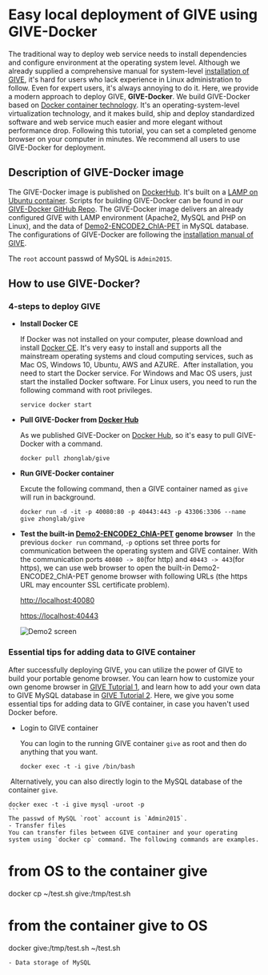 # Easy local deployment of GIVE using GIVE-Docker
The traditional way to deploy web service needs to install dependencies and configure environment at the operating system level. Although we already supplied a comprehensive manual for system-level [installation of GIVE](https://github.com/Zhong-Lab-UCSD/Genomic-Interactive-Visualization-Engine/blob/master/manuals/1-installation.md), it's hard for users who lack experience in Linux administration to follow. Even for expert users, it's always annoying to do it. 
Here, we provide a modern approach to deploy GIVE, **GIVE-Docker**. We build GIVE-Docker based on [Docker container technology](https://www.docker.com/what-container). It's an operating-system-level virtualization technology, and it makes build, ship and deploy standardized software and web service much easier and more elegant without performance drop. Following this tutorial, you can set a completed genome browser on your computer in minutes. We recommend all users to use GIVE-Docker for deployment. 

## Description of GIVE-Docker image
The GIVE-Docker image is published on [DockerHub](https://hub.docker.com/r/zhonglab/give/). It's built on a [LAMP on Ubuntu container](https://hub.docker.com/r/linode/lamp/). Scripts for building GIVE-Docker can be found in our [GIVE-Docker GitHub Repo](https://github.com/Zhong-Lab-UCSD/GIVE-Docker). 
The GIVE-Docker image delivers an already configured GIVE with LAMP environment (Apache2, MySQL and PHP on Linux), and the data of [Demo2-ENCODE2_ChIA-PET](https://github.com/Zhong-Lab-UCSD/Genomic-Interactive-Visualization-Engine/tree/master/gallery/Demo2-ENCODE2_ChIA-PET) in MySQL database. The configurations of GIVE-Docker are following the [installation manual of GIVE](https://github.com/Zhong-Lab-UCSD/Genomic-Interactive-Visualization-Engine/blob/master/manuals/1-installation.md).

The `root` account passwd of MySQL is `Admin2015`.

## How to use GIVE-Docker?
### 4-steps to deploy GIVE
- **Install Docker CE**
  
  If Docker was not installed on your computer, please download and install [Docker CE]( https://www.docker.com/community-edition ). It's very easy to install and supports all the mainstream operating systems and cloud computing services, such as Mac OS, Windows 10, Ubuntu, AWS and AZURE. 
  After installation, you need to start the Docker service. For Windows and Mac OS users, just start the installed Docker software. For Linux users, you need to run the following command with root privileges. 
  ```
  service docker start
  ```
   
- **Pull GIVE-Docker from [Docker Hub](https://hub.docker.com/r/zhonglab/give/)**

  As we published GIVE-Docker on [Docker Hub](https://hub.docker.com/r/zhonglab/give/), so it's easy to pull GIVE-Docker with a command.
  ```
  docker pull zhonglab/give
  ```

- **Run GIVE-Docker container**

  Excute the following command, then a GIVE container named as `give` will run in background. 
  ```
  docker run -d -it -p 40080:80 -p 40443:443 -p 43306:3306 --name give zhonglab/give
  ```

- **Test the built-in [Demo2-ENCODE2_ChIA-PET](https://github.com/Zhong-Lab-UCSD/Genomic-Interactive-Visualization-Engine/tree/master/gallery/Demo2-ENCODE2_ChIA-PET) genome browser**
  In the previous `docker run` command, `-p` options set three ports for communication between the operating system and GIVE container. With the communication ports `40080 -> 80`(for http) and `40443 -> 443`(for https), we can use web browser to open the built-in Demo2-ENCODE2_ChIA-PET genome browser with following URLs (the https URL may encounter SSL certificate problem).
  
  [http://localhost:40080](http://localhost:40080)
  
  [https://localhost:40443](https://localhost:40443)
  
  ![Demo2 screen](https://github.com/Zhong-Lab-UCSD/Genomic-Interactive-Visualization-Engine/blob/master/gallery/Demo2-ENCODE2_ChIA-PET/GIVE_demo2_chiapet.PNG)


### Essential tips for adding data to GIVE container
After successfully deploying GIVE, you can utilize the power of GIVE to build your portable genome browser. You can learn how to customize your own genome browser in [GIVE Tutorial 1](https://github.com/frankyan/Genomic-Interactive-Visualization-Engine-1/blob/master/tutorials/1-knownCodeDataSource.md), and learn how to add your own data to GIVE MySQL database in [GIVE Tutorial 2](https://github.com/frankyan/Genomic-Interactive-Visualization-Engine-1/blob/master/tutorials/2-dataSource.md). Here, we give you some essential tips for adding data to GIVE container, in case you haven't used Docker before.
- Login to GIVE container
  
  You can login to the running GIVE container `give` as root and then do anything that you want. 
  
  ```
  docker exec -t -i give /bin/bash
  ```
  Alternatively, you can also directly login to the MySQL database of the container `give`.
  
  ```
  docker exec -t -i give mysql -uroot -p
  ``` 
  The passwd of MySQL `root` account is `Admin2015`.
- Transfer files
  You can transfer files between GIVE container and your operating system using `docker cp` command. The following commands are examples.
  ```
  # from OS to the container give
  docker cp ~/test.sh give:/tmp/test.sh
  # from the container give to OS
  docker give:/tmp/test.sh ~/test.sh
  ```
- Data storage of MySQL

